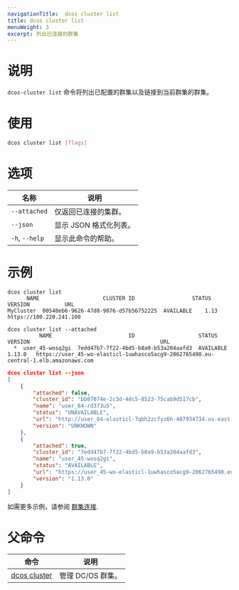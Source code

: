 ```yaml
---
navigationTitle:  dcos cluster list
title: dcos cluster list
menuWeight: 3
excerpt: 列出已连接的群集
---
```


# 说明
`dcos-cluster list` 命令将列出已配置的群集以及链接到当前群集的群集。

# 使用

```bash
dcos cluster list [flags]
```



# 选项

| 名称 | 说明 |
|---------|-------------|
| `--attached`   | 仅返回已连接的集群。 |
| `--json`   | 显示 JSON 格式化列表。|
| `-h`, `--help` | 显示此命令的帮助。 |



# 示例

```
dcos cluster list
      NAME                    CLUSTER ID                  STATUS    VERSION           URL
MyCluster  00548eb6-9626-47d8-9076-d57b56752225  AVAILABLE    1.13    https://100.220.241.100
```

```
dcos cluster list --attached
          NAME                        ID                    STATUS    VERSION                                         URL
  *  user_45-wosq2gi  7edd47b7-7f22-4bd5-b8a9-b53a204aafd3  AVAILABLE  1.13.0   https://user_45-wo-elasticl-1uwhasco5acg9-2062765490.eu-central-1.elb.amazonaws.com
```

```json
dcos cluster list --json
[
    {
        "attached": false,
        "cluster_id": "bb07074e-2c3d-4dc5-8523-75cab9d517cb",
        "name": "user_84-rd373u5",
        "status": "UNAVAILABLE",
        "url": "http://user_84-elasticl-7qbh2zcfyz6h-407934734.us-east-1.elb.amazonaws.com",
        "version": "UNKNOWN"
    },
    {
        "attached": true,
        "cluster_id": "7edd47b7-7f22-4bd5-b8a9-b53a204aafd3",
        "name": "user_45-wosq2gi",
        "status": "AVAILABLE",
        "url": "https://user_45-wo-elasticl-1uwhasco5acg9-2062765490.eu-central-1.elb.amazonaws.com",
        "version": "1.13.0"
    }
]
```

如需更多示例，请参阅 [群集连接](/mesosphere/dcos/cn/2.1/administering-clusters/multiple-clusters/cluster-connections/).

# 父命令

| 命令 | 说明 |
|---------|-------------|
| [dcos cluster](/mesosphere/dcos/cn/2.1/cli/command-reference/dcos-cluster/) | 管理 DC/OS 群集。 |
